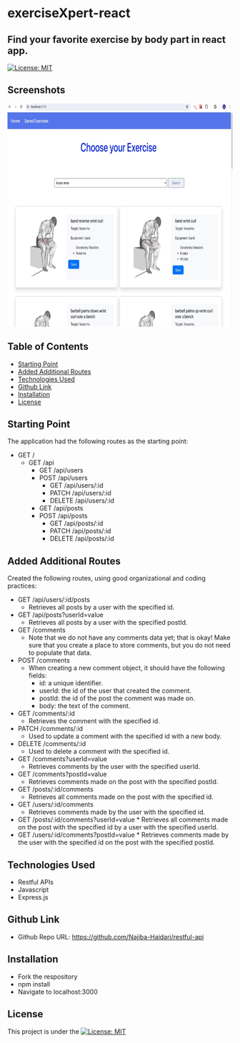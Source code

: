# exerciseXpert-react

## Find your favorite exercise by body part in react app.

[![License: MIT](https://img.shields.io/badge/License-MIT-yellow.svg)](https://opensource.org/licenses/MIT)

## Screenshots

<p align="center">
  <img src="./public/screenshot.jpeg" alt="screenshot" width="700" height="500" />
</p>

## Table of Contents

- [Starting Point](#starting-point)
- [Added Additional Routes](#added-additional-routes)
- [Technologies Used](#technologies-used)
- [Github Link](#github-link)
- [Installation](#installation)
- [License](#license)

## Starting Point

The application had the following routes as the starting point:

- GET /
  - GET /api
    - GET /api/users
    - POST /api/users
      - GET /api/users/:id
      - PATCH /api/users/:id
      - DELETE /api/users/:id
    - GET /api/posts
    - POST /api/posts
      - GET /api/posts/:id
      - PATCH /api/posts/:id
      - DELETE /api/posts/:id

## Added Additional Routes

Created the following routes, using good organizational and coding practices:

- GET /api/users/:id/posts
  - Retrieves all posts by a user with the specified id.
- GET /api/posts?userId=value
  - Retrieves all posts by a user with the specified postId.
- GET /comments
  - Note that we do not have any comments data yet; that is okay! Make sure that you create a place to store comments, but you do not need to populate that data.
- POST /comments
  - When creating a new comment object, it should have the following fields:
    - id: a unique identifier.
    - userId: the id of the user that created the comment.
    - postId: the id of the post the comment was made on.
    - body: the text of the comment.
- GET /comments/:id
  - Retrieves the comment with the specified id.
- PATCH /comments/:id
  - Used to update a comment with the specified id with a new body.
- DELETE /comments/:id
  - Used to delete a comment with the specified id.
- GET /comments?userId=value
  - Retrieves comments by the user with the specified userId.
- GET /comments?postId=value
  - Retrieves comments made on the post with the specified postId.
- GET /posts/:id/comments
  - Retrieves all comments made on the post with the specified id.
- GET /users/:id/comments
  - Retrieves comments made by the user with the specified id.
- GET /posts/:id/comments?userId=value \* Retrieves all comments made on the post with the specified id by a user with the specified
  userId.
- GET /users/:id/comments?postId=value \* Retrieves comments made by the user with the specified id on the post with the specified
  postId.

## Technologies Used

- Restful APIs
- Javascript
- Express.js

## Github Link

- Github Repo URL: https://github.com/Najiba-Haidari/restful-api

## Installation

- Fork the respository
- npm install
- Navigate to localhost:3000

## License

This project is under the [![License: MIT](https://img.shields.io/badge/License-MIT-yellow.svg)](https://opensource.org/licenses/MIT)
